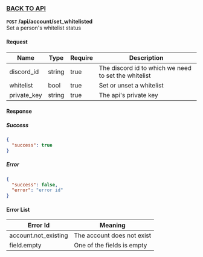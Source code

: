### [BACK TO API](../../API.md)

**``POST`` /api/account/set_whitelisted**  
Set a person's whitelist status

#### Request
| Name        | Type   | Require | Description                                          |
| ----------- | ------ | ------- | ---------------------------------------------------- |
| discord_id  | string | true    | The discord id to which we need to set the whitelist |
| whitelist   | bool   | true    | Set or unset a whitelist                             |
| private_key | string | true    | The api's private key                                |

#### Response
##### Success
```json
{
  "success": true
}
```

##### Error
```json
{
  "success": false,
  "error": "error id"
}
```

#### Error List
| Error Id             | Meaning                    |
| -------------------- | -------------------------- |
| account.not_existing | The account does not exist |
| field.empty          | One of the fields is empty |

